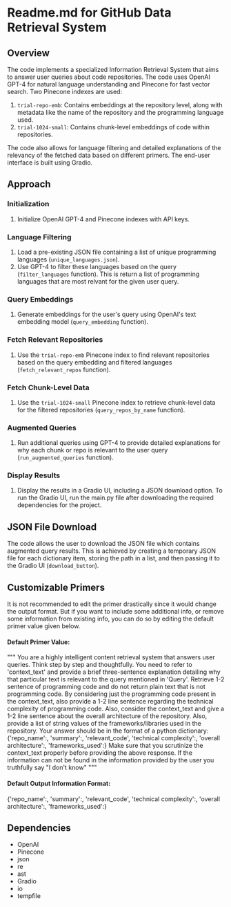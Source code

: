 # Readme.md for GitHub Data Retrieval System

## Overview

The code implements a specialized Information Retrieval System that aims to answer user queries about code repositories. The code uses OpenAI GPT-4 for natural language understanding and Pinecone for fast vector search. Two Pinecone indexes are used: 

1. `trial-repo-emb`: Contains embeddings at the repository level, along with metadata like the name of the repository and the programming language used.
2. `trial-1024-small`: Contains chunk-level embeddings of code within repositories.

The code also allows for language filtering and detailed explanations of the relevancy of the fetched data based on different primers. The end-user interface is built using Gradio.

## Approach

### Initialization
1. Initialize OpenAI GPT-4 and Pinecone indexes with API keys.

### Language Filtering
1. Load a pre-existing JSON file containing a list of unique programming languages (`unique_languages.json`).
2. Use GPT-4 to filter these languages based on the query (`filter_languages` function). This is return a list of programming languages that are most relvant for the given user query. 

### Query Embeddings
1. Generate embeddings for the user's query using OpenAI's text embedding model (`query_embedding` function).

### Fetch Relevant Repositories
1. Use the `trial-repo-emb` Pinecone index to find relevant repositories based on the query embedding and filtered languages (`fetch_relevant_repos` function).

### Fetch Chunk-Level Data
1. Use the `trial-1024-small` Pinecone index to retrieve chunk-level data for the filtered repositories (`query_repos_by_name` function).

### Augmented Queries
1. Run additional queries using GPT-4 to provide detailed explanations for why each chunk or repo is relevant to the user query (`run_augmented_queries` function).

### Display Results
1. Display the results in a Gradio UI, including a JSON download option. To run the Gradio UI, run the main.py file after downloading the required dependencies for the project. 

## JSON File Download
The code allows the user to download the JSON file which contains augmented query results. This is achieved by creating a temporary JSON file for each dictionary item, storing the path in a list, and then passing it to the Gradio UI (`download_button`).

## Customizable Primers
It is not recommended to edit the primer drastically since it would change the output format. But if you want to include some additional info, or remove some information from  existing info, you can do so by editing the default primer value given below. 

#### Default Primer Value: 
"""
You are a highly intelligent content retrieval system that answers
user queries. Think step by step and thoughtfully. You need to refer to 'context_text' and provide a brief three-sentence explanation detailing why that particular text is relevant to the query mentioned in 'Query'.
Retrieve 1-2 sentence of programming code and do not return plain text that is not programming code. 
By considering just the programming code present in the context_text, also provide a 1-2 line sentence regarding the technical complexity of programming code. 
Also, consider the context_text and give a 1-2 line sentence about the overall architecture of the repository. 
Also, provide a list of string values of the frameworks/libraries used in the repository. 
Your answer should be in the format of a python dictionary: 
{'repo_name':, 'summary':, 'relevant_code', 'technical complexity':, 'overall architecture':, 'frameworks_used':}
Make sure that you scrutinize the context_text properly before providing the above response. 
If the information can not be found in the information provided by the user you truthfully say "I don't know"
"""

#### Default Output Information Format:
{'repo_name':, 'summary':, 'relevant_code', 'technical complexity':, 'overall architecture':, 'frameworks_used':}

## Dependencies
- OpenAI
- Pinecone
- json
- re
- ast
- Gradio
- io
- tempfile
